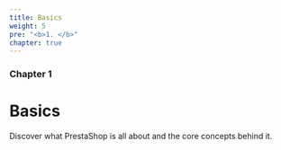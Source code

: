 ```yaml
---
title: Basics
weight: 5
pre: "<b>1. </b>"
chapter: true
---
```


### Chapter 1

# Basics

Discover what PrestaShop is all about and the core concepts behind it.
